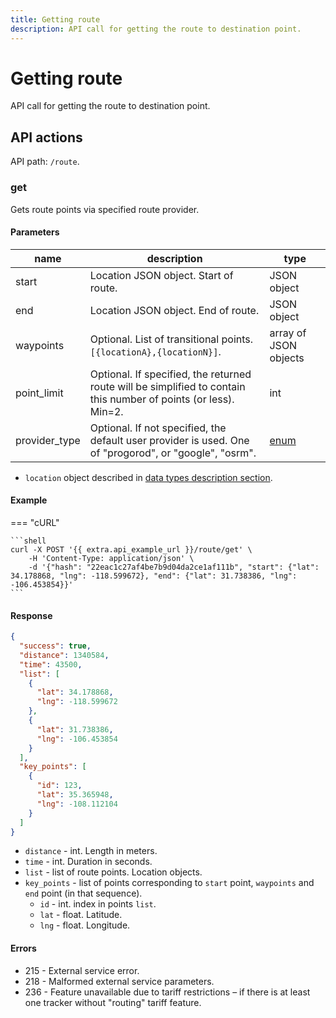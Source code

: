 ```yaml
---
title: Getting route
description: API call for getting the route to destination point.
---
```


# Getting route

API call for getting the route to destination point.

## API actions

API path: `/route`.

### get

Gets route points via specified route provider.

#### Parameters

| name           | description                                                                                                      | type                         |
| -------------- | ---------------------------------------------------------------------------------------------------------------- | ---------------------------- |
| start          | Location JSON object. Start of route.                                                                            | JSON object                  |
| end            | Location JSON object. End of route.                                                                              | JSON object                  |
| waypoints      | Optional. List of transitional points. `[{locationA},{locationN}]`.                                              | array of JSON objects        |
| point\_limit   | Optional. If specified, the returned route will be simplified to contain this number of points (or less). Min=2. | int                          |
| provider\_type | Optional. If not specified, the default user provider is used. One of "progorod", or "google", "osrm".           | [enum](../../../#data-types) |

* `location` object described in [data types description section](../../../#data-types).

#### Example

\=== "cURL"

````
```shell
curl -X POST '{{ extra.api_example_url }}/route/get' \
    -H 'Content-Type: application/json' \
    -d '{"hash": "22eac1c27af4be7b9d04da2ce1af111b", "start": {"lat": 34.178868, "lng": -118.599672}, "end": {"lat": 31.738386, "lng": -106.453854}}'
```
````

#### Response

```json
{
  "success": true,
  "distance": 1340584,
  "time": 43500,
  "list": [
    {
      "lat": 34.178868,
      "lng": -118.599672
    },
    {
      "lat": 31.738386,
      "lng": -106.453854
    }
  ],
  "key_points": [
    {
      "id": 123,
      "lat": 35.365948,
      "lng": -108.112104
    }
  ]
}
```

* `distance` - int. Length in meters.
* `time` - int. Duration in seconds.
* `list` - list of route points. Location objects.
* `key_points` - list of points corresponding to `start` point, `waypoints` and `end` point (in that sequence).
  * `id` - int. index in points `list`.
  * `lat` - float. Latitude.
  * `lng` - float. Longitude.

#### Errors

* 215 - External service error.
* 218 - Malformed external service parameters.
* 236 - Feature unavailable due to tariff restrictions – if there is at least one tracker without "routing" tariff feature.
